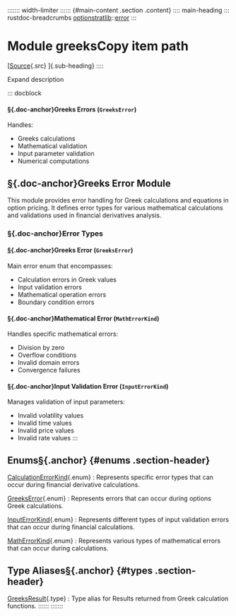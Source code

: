 ::::::: width-limiter
:::::: {#main-content .section .content}
:::: main-heading
::: rustdoc-breadcrumbs
[optionstratlib](../../index.html)::[error](../index.html)
:::

# Module greeksCopy item path

[[Source](../../../src/optionstratlib/error/greeks.rs.html#7-769){.src}
]{.sub-heading}
::::

Expand description

::: docblock
#### [§](#greeks-errors-greekserror){.doc-anchor}Greeks Errors (`GreeksError`)

Handles:

- Greeks calculations
- Mathematical validation
- Input parameter validation
- Numerical computations

## [§](#greeks-error-module){.doc-anchor}Greeks Error Module

This module provides error handling for Greek calculations and equations
in option pricing. It defines error types for various mathematical
calculations and validations used in financial derivatives analysis.

### [§](#error-types){.doc-anchor}Error Types

#### [§](#greeks-error-greekserror){.doc-anchor}Greeks Error (`GreeksError`)

Main error enum that encompasses:

- Calculation errors in Greek values
- Input validation errors
- Mathematical operation errors
- Boundary condition errors

#### [§](#mathematical-error-matherrorkind){.doc-anchor}Mathematical Error (`MathErrorKind`)

Handles specific mathematical errors:

- Division by zero
- Overflow conditions
- Invalid domain errors
- Convergence failures

#### [§](#input-validation-error-inputerrorkind){.doc-anchor}Input Validation Error (`InputErrorKind`)

Manages validation of input parameters:

- Invalid volatility values
- Invalid time values
- Invalid price values
- Invalid rate values
:::

## Enums[§](#enums){.anchor} {#enums .section-header}

[CalculationErrorKind](enum.CalculationErrorKind.html "enum optionstratlib::error::greeks::CalculationErrorKind"){.enum}
:   Represents specific error types that can occur during financial
    derivative calculations.

[GreeksError](enum.GreeksError.html "enum optionstratlib::error::greeks::GreeksError"){.enum}
:   Represents errors that can occur during options Greek calculations.

[InputErrorKind](enum.InputErrorKind.html "enum optionstratlib::error::greeks::InputErrorKind"){.enum}
:   Represents different types of input validation errors that can occur
    during financial calculations.

[MathErrorKind](enum.MathErrorKind.html "enum optionstratlib::error::greeks::MathErrorKind"){.enum}
:   Represents various types of mathematical errors that can occur
    during calculations.

## Type Aliases[§](#types){.anchor} {#types .section-header}

[GreeksResult](type.GreeksResult.html "type optionstratlib::error::greeks::GreeksResult"){.type}
:   Type alias for Results returned from Greek calculation functions.
::::::
:::::::
